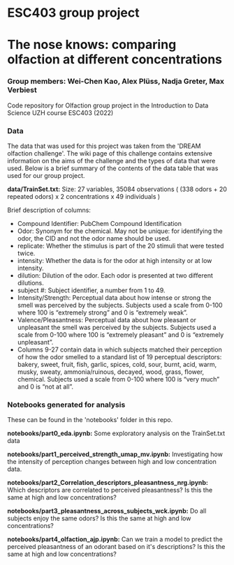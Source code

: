 # ESC403 group project 
# The nose knows: comparing olfaction at different concentrations
### Group members: Wei-Chen Kao, Alex Plüss, Nadja Greter, Max Verbiest

Code repository for Olfaction group project in the Introduction to Data Science UZH course ESC403 (2022)

### Data
The data that was used for this project was taken from the 'DREAM olfaction challenge'. The wiki page of this challenge contains extensive information on the aims of the challenge and the types of data that were used. Below is a brief summary of the contents of the data table that was used for our group project.

**data/TrainSet.txt:** Size: 27 variables, 35084 observations ( (338 odors + 20 repeated odors) x 2 concentrations x 49 individuals )

Brief description of columns:
- Compound Identifier: PubChem Compound Identification
- Odor: Synonym for the chemical. May not be unique: for identifying the odor, the CID and not the odor name should be used.
- replicate: Whether the stimulus is part of the 20 stimuli that were tested twice.
- intensity: Whether the data is for the odor at high intensity or at low intensity.
- dilution: Dilution of the odor. Each odor is presented at two different dilutions. 
- subject #: Subject identifier, a number from 1 to 49.
- Intensity/Strength: Perceptual data about how intense or strong the smell was perceived by the subjects. Subjects used a scale from 0-100 where 100 is “extremely strong” and 0 is “extremely weak”.
- Valence/Pleasantness: Perceptual data about how pleasant or unpleasant the smell was perceived by the subjects. Subjects used a scale from 0-100 where 100 is “extremely pleasant” and 0 is “extremely unpleasant”.
- Columns 9-27 contain data in which subjects matched their perception of how the odor smelled to a standard list of 19 perceptual descriptors: bakery, sweet, fruit, fish, garlic, spices, cold, sour, burnt, acid, warm, musky, sweaty, ammonia/ruinous, decayed, wood, grass, flower, chemical. Subjects used a scale from 0-100 where 100 is “very much” and 0 is “not at all”.

### Notebooks generated for analysis
These can be found in the 'notebooks' folder in this repo.

**notebooks/part0_eda.ipynb:** Some exploratory analysis on the TrainSet.txt data

**notebooks/part1_perceived_strength_umap_mv.ipynb:** Investigating how the intensity of perception changes between high and low concentration data.

**notebooks/part2_Correlation_descriptors_pleasantness_nrg.ipynb:** Which descriptors are correlated to perceived pleasantness? Is this the same at high and low concentrations?

**notebooks/part3_pleasantness_across_subjects_wck.ipynb:** Do all subjects enjoy the same odors? Is this the same at high and low concentrations?

**notebooks/part4_olfaction_ajp.ipynb:** Can we train a model to predict the perceived pleasantness of an odorant based on it's descriptions? Is this the same at high and low concentrations?


